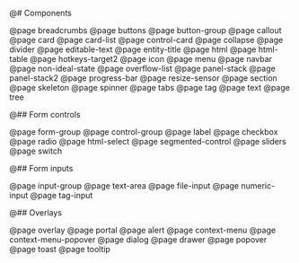 @# Components

<!-- Exact ordering of items in the navbar: -->

@page breadcrumbs
@page buttons
@page button-group
@page callout
@page card
@page card-list
@page control-card
@page collapse
@page divider
@page editable-text
@page entity-title
@page html
@page html-table
@page hotkeys-target2
@page icon
@page menu
@page navbar
@page non-ideal-state
@page overflow-list
@page panel-stack
@page panel-stack2
@page progress-bar
@page resize-sensor
@page section
@page skeleton
@page spinner
@page tabs
@page tag
@page text
@page tree

@## Form controls

@page form-group
@page control-group
@page label
@page checkbox
@page radio
@page html-select
@page segmented-control
@page sliders
@page switch

@## Form inputs

@page input-group
@page text-area
@page file-input
@page numeric-input
@page tag-input

@## Overlays

@page overlay
@page portal
@page alert
@page context-menu
@page context-menu-popover
@page dialog
@page drawer
@page popover
@page toast
@page tooltip
